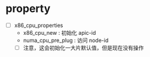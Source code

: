 # property

- [ ] x86_cpu_properties
  - x86_cpu_new : 初始化 apic-id
  - numa_cpu_pre_plug : 访问 node-id
  - [ ] 注意，这会初始化一大片默认值，但是现在没有操作

